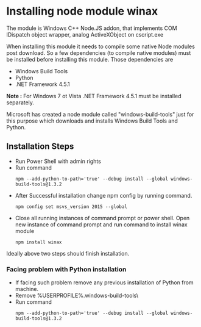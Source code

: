 # Installing node module winax

The module is Windows C++ Node.JS addon, that implements COM IDispatch object wrapper, analog ActiveXObject on cscript.exe

When installing this module it needs to compile some native Node modules post download. So a few dependencies (to compile native modules) must be installed before installing this module. 
Those dependencies are 

- Windows Build Tools
- Python
- .NET Framework 4.5.1

__Note :__  For Windows 7 ot Vista .NET Framework 4.5.1 must be installed separately.

Microsoft has created a node module called "windows-build-tools" just for this purpose which downloads and installs Windows Build Tools and Python.

## Installation Steps

- Run Power Shell with admin rights
- Run command
	```{r, engine='bash', count_lines}
	npm --add-python-to-path='true' --debug install --global windows-build-tools@1.3.2	
	```
- After Successful installation change npm config by running command. 
	```{r, engine='bash', count_lines}
	npm config set msvs_version 2015 --global	
	```
- Close all running instances of command prompt or power shell. Open new instance of command prompt and run command to install winax module
	```{r, engine='bash', count_lines}
	npm install winax
	```

Ideally above two steps should finish installation.  

### Facing problem with Python installation

- If facing such problem remove any previous installation of Python from machine.
- Remove %USERPROFILE%\.windows-build-tools\
- Run command 
	```{r, engine='bash', count_lines}
	npm --add-python-to-path='true' --debug install --global windows-build-tools@1.3.2
	```
